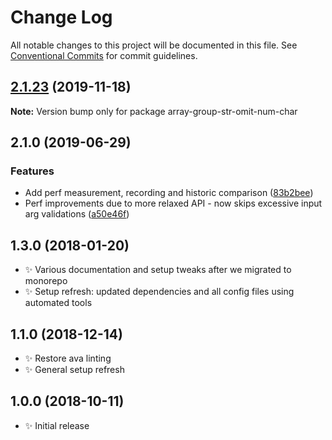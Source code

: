 # Change Log

All notable changes to this project will be documented in this file.
See [Conventional Commits](https://conventionalcommits.org) for commit guidelines.

## [2.1.23](https://gitlab.com/codsen/codsen/compare/array-group-str-omit-num-char@2.1.22...array-group-str-omit-num-char@2.1.23) (2019-11-18)

**Note:** Version bump only for package array-group-str-omit-num-char





## 2.1.0 (2019-06-29)

### Features

- Add perf measurement, recording and historic comparison ([83b2bee](https://gitlab.com/codsen/codsen/commit/83b2bee))
- Perf improvements due to more relaxed API - now skips excessive input arg validations ([a50e46f](https://gitlab.com/codsen/codsen/commit/a50e46f))

## 1.3.0 (2018-01-20)

- ✨ Various documentation and setup tweaks after we migrated to monorepo
- ✨ Setup refresh: updated dependencies and all config files using automated tools

## 1.1.0 (2018-12-14)

- ✨ Restore ava linting
- ✨ General setup refresh

## 1.0.0 (2018-10-11)

- ✨ Initial release
